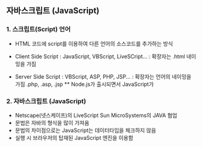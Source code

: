 ## 자바스크립트 (JavaScript)

### 1. 스크립트(Script) 언어
- HTML 코드에 script를 이용하여 다른 언어의 소스코드를 추가하는 방식

- Client Side Script 
    : JavaScript, VBScript, LiveSCript...
    : 확장자는 .html 네이밍을 가짐

- Server Side Script
    : VBScript, ASP, PHP, JSP...
    : 확장자는 언어의 네이밍을 가짐 .php, .asp, .jsp
** Node.js가 출시되면서 JavaScript가 

### 2. 자바스크립트 (JavaScript)
- Netscape(넷스케이프)의 LiveScript Sun MicroSystems의 JAVA 협업
- 문법은 자바의 형식을 많이 가져옴
- 문법의 차이점으로는 JavaScript는 데이터타입을 체크하지 않음
- 실행 시 브라우저의 탑재된 JavaScript 엔진을 이용함